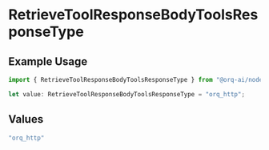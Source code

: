 # RetrieveToolResponseBodyToolsResponseType

## Example Usage

```typescript
import { RetrieveToolResponseBodyToolsResponseType } from "@orq-ai/node/models/operations";

let value: RetrieveToolResponseBodyToolsResponseType = "orq_http";
```

## Values

```typescript
"orq_http"
```